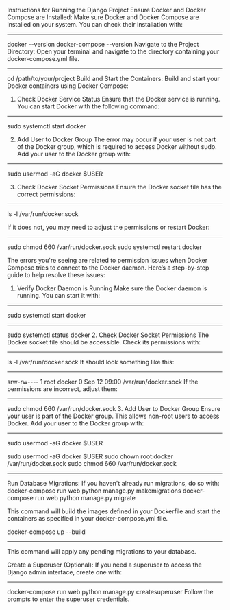 Instructions for Running the Django Project
Ensure Docker and Docker Compose are Installed: Make sure Docker and Docker Compose are installed on your system. You can check their installation with:


********************************************************
docker --version
docker-compose --version
Navigate to the Project Directory: Open your terminal and navigate to the directory containing your docker-compose.yml file.


********************************************************
cd /path/to/your/project
Build and Start the Containers: Build and start your Docker containers using Docker Compose:



1. Check Docker Service Status
Ensure that the Docker service is running. You can start Docker with the following command:

**********************************************************************************************
sudo systemctl start docker



2. Add User to Docker Group
The error may occur if your user is not part of the Docker group, which is required to access Docker without sudo. Add your user to the Docker group with:

**********************************************************************************************
sudo usermod -aG docker $USER


3. Check Docker Socket Permissions
Ensure the Docker socket file has the correct permissions:

**********************************************************************************************
ls -l /var/run/docker.sock


If it does not, you may need to adjust the permissions or restart Docker:

**********************************************************************************************
sudo chmod 660 /var/run/docker.sock
sudo systemctl restart docker




The errors you're seeing are related to permission issues when Docker Compose tries to connect to the Docker daemon. Here’s a step-by-step guide to help resolve these issues:

1. Verify Docker Daemon is Running
Make sure the Docker daemon is running. You can start it with:

**********************************************************************************************
sudo systemctl start docker


**********************************************************************************************
sudo systemctl status docker
2. Check Docker Socket Permissions
The Docker socket file should be accessible. Check its permissions with:

**********************************************************************************************
ls -l /var/run/docker.sock
It should look something like this:

**********************************************************************************************
srw-rw---- 1 root docker 0 Sep 12 09:00 /var/run/docker.sock
If the permissions are incorrect, adjust them:

**********************************************************************************************
sudo chmod 660 /var/run/docker.sock
3. Add User to Docker Group
Ensure your user is part of the Docker group. This allows non-root users to access Docker. Add your user to the Docker group with:

**********************************************************************************************
sudo usermod -aG docker $USER


sudo usermod -aG docker $USER
sudo chown root:docker /var/run/docker.sock
sudo chmod 660 /var/run/docker.sock


********************************************************

Run Database Migrations: If you haven't already run migrations, do so with:
docker-compose run web python manage.py makemigrations
docker-compose run web python manage.py migrate



This command will build the images defined in your Dockerfile and start the containers as specified in your docker-compose.yml file.


docker-compose up --build

********************************************************

This command will apply any pending migrations to your database.

Create a Superuser (Optional): If you need a superuser to access the Django admin interface, create one with:


********************************************************
docker-compose run web python manage.py createsuperuser
Follow the prompts to enter the superuser credentials.